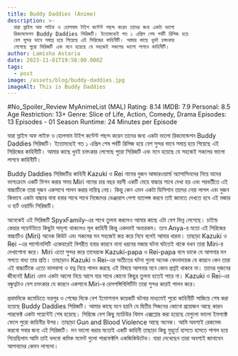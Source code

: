 ```yaml
---
title: Buddy Daddies (Anime)
description: >-
  যারা স্লাইস অফ লাইফ ও হোলসাম টাইপ কন্টেন্ট পছন্দ করেন তাদের জন্য একটা ভালো
  রিকমেন্ডেশন Buddy Daddies সিরিজটি। ইতোমধ্যেই গত ১ এপ্রিল শেষ পর্বটি রিলিজ হয়ে
  বেশ সুন্দর ভাবে সমাপ্ত হয়ে গিয়েছে এই সিরিজের কাহিনীটি। আমার কাছে খুবই চমৎকার
  লেগেছে পুরো সিরিজটি এবং মনে হয়েছে যে সহজেই সকলের ভালো লাগবে কাহিনীটি। 
author: Lamisha Astaria
date: 2023-11-01T19:58:00.000Z
tags:
  - post
image: /assets/blog/buddy-daddies.jpg
imageAlt: This is Buddy Daddies
---
```

\#No_Spoiler_Review 
MyAnimeList (MAL) Rating: 8.14
IMDB: 7.9 
Personal: 8.5
Age Restriction: 13+
Genre: Slice of Life, Action, Comedy, Drama 
Episodes: 13 Episodes - 01 Season
Runtime: 24 Minutes per Episode 

যারা স্লাইস অফ লাইফ ও হোলসাম টাইপ কন্টেন্ট পছন্দ করেন তাদের জন্য একটা ভালো রিকমেন্ডেশন Buddy Daddies সিরিজটি। ইতোমধ্যেই গত ১ এপ্রিল শেষ পর্বটি রিলিজ হয়ে বেশ সুন্দর ভাবে সমাপ্ত হয়ে গিয়েছে এই সিরিজের কাহিনীটি। আমার কাছে খুবই চমৎকার লেগেছে পুরো সিরিজটি এবং মনে হয়েছে যে সহজেই সকলের ভালো লাগবে কাহিনীটি। 

Buddy Daddies সিরিজটির কাহিনী Kazuki ও Rei নামের দুজন আন্ডারওয়ার্ল্ড অ্যাসাসিনদের নিয়ে যাদের ভাগ্যক্রমে একটি মিশন করার সময় Miri নামের চার বছর বয়সী একটি মেয়ে বাচ্চার সাথে দেখা হয় এবং পরবর্তীতে এই বাচ্চাটিকে তারা দুজন একসাথে পালন করার দায়িত্ব নেয়। কিন্তু কেন এমন একটা ডিসিশান তাদের নেয়া লাগল এবং দুজন কিভাবে একটা বাচ্চার বাবা হবার সাথে সাথে নিজেদের ডেঞ্জারাস পেশা ব্যালেন্স করবে তাই জানতে দেখতে হবে এই মজার ও হার্ট ওয়ার্মিং সিরিজটি। 

অনেকেই এই সিরিজটি SpyxFamily-এর সাথে তুলনা করলেও আমার কাছে এটা বেশ ভিন্ন লেগেছে। চাইল্ড কেয়ার পয়েন্টটাতে কিছুটা সাদৃশ্য থাকলেও মূল কাহিনী কিন্তু একদমই অন্যরকম। তবে Anya-র মতো এই সিরিজের বাচ্চাটিও (Miri) অনেক কিউট এবং সকলের মন সহজেই জয় করে নিবে বলেই আমার ধারনা। তাছাড়া Kazuki ও Rei -এর পার্সোনালিটি একেবারেই বিপরীত হবার কারনে নানা ধরনের মজার ঘটনা ঘটতেই থাকে যখন তারা Miri-র দেখাশোনা করে। Miri এতো সুন্দর করে তাদেরকে Kazuki-papa ও Rei-papa বলে ডাকে যে আপনার মন গলতে বাধ্য তার প্রতি। তাছাড়াও Kazuki ও Rei-এর অতীতের ঘটনা গুলো অনেক বেদনাদায়ক যে কারনে কেন‌ তারা এই বাচ্চাটিকে এতো ভালবাসা ও যত্ন নিয়ে পালন করছে এই বিষয়ে আপনার মনে কোন প্রশ্নই থাকবে না। তাদের দুজনের জীবনেই Miri এমন একটা আলো নিয়ে আসে যার সাথে কোনো কিছুর তুলনা হতেই পারে না। Kazuki ও Rei-এর বন্ধুত্বটাও বেশ চমৎকার যে কারনে একসাথে Miri-র রেসপন্সিবিলিটিটা তারা সুন্দর করেই পালন করে। 

প্রথমদিকে কমেডিতে ভরপুর ও শেষের দিকে বেশ ইমোশনাল কয়েকটি ঘটনার মাধ্যমেই পুরো কাহিনীটি সাজিয়ে শেষ করা হয়েছে Buddy Daddies সিরিজটি। আমার কাছে মনে হয়নি যে দ্বিতীয় সিজনের কোনো প্রয়োজন আছে কারন পারফেক্ট একটা পয়েন্টেই শেষ হয়েছে। সিরিজে বেশ কিছু ম্যাচিউর থিমস এক্সপ্লোর করা হয়েছে যেগুলো ভালো ইমপ্যাক্ট ফেলে পুরো কাহিনীর উপর। তাছাড়া Gun and Blood Violence আছে অনেক। আমি অবশ্যই রেকমেন্ড করবো সবার জন্য এই সিরিজটি। মন ভালো করার মতোই একটি কাহিনী তাছাড়া কিছু মুহূর্তে হাসতে হাসতে পাগল হয়ে গিয়েছিলাম আমি তাই বলবো কমিক মমেন্ট গুলো পারফেক্টলি একজিকিউটেড। যারা দেখেছেন তারা অবশ্যই জানাবেন আপনাদের কেমন লাগলো।

